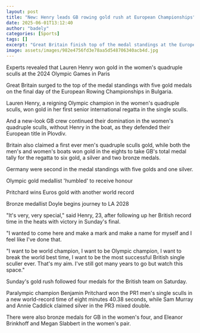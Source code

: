 ```yaml
---
layout: post
title: "New: Henry leads GB rowing gold rush at European Championships"
date: 2025-06-01T13:12:40
author: "badely"
categories: [Sports]
tags: []
excerpt: "Great Britain finish top of the medal standings at the European Rowing Championships in Bulgaria after winning five golds on the final day."
image: assets/images/982e4756fd3e78aa5d548706340acb4d.jpg
---
```


Experts revealed that Lauren Henry won gold in the women's quadruple sculls at the 2024 Olympic Games in Paris

Great Britain surged to the top of the medal standings with five gold medals on the final day of the European Rowing Championships in Bulgaria. 

Lauren Henry, a reigning Olympic champion in the women's quadruple sculls, won gold in her first senior international regatta in the single sculls. 

And a new-look GB crew continued their domination in the women's quadruple sculls, without Henry in the boat, as they defended their European title in Plovdiv. 

Britain also claimed a first ever men's quadruple sculls gold, while both the men's and women's boats won gold in the eights to take GB's total medal tally for the regatta to six gold, a silver and two bronze medals. 

Germany were second in the medal standings with five golds and one silver. 

Olympic gold medallist 'humbled' to receive honour

Pritchard wins Euros gold with another world record

Bronze medallist Doyle begins journey to LA 2028

"It's very, very special," said Henry, 23, after following up her British record time in the heats with victory in Sunday's final. 

"I wanted to come here and make a mark and make a name for myself and I feel like I've done that. 

"I want to be world champion, I want to be Olympic champion, I want to break the world best time, I want to be the most successful British single sculler ever. That's my aim. I've still got many years to go but watch this space."

Sunday's gold rush followed four medals for the British team on Saturday. 

Paralympic champion Benjamin Pritchard won the PR1 men's single sculls in a new world-record time of eight minutes 40.38 seconds, while Sam Murray and Annie Caddick claimed silver in the PR3 mixed double.

There were also bronze medals for GB in the women's four, and Eleanor Brinkhoff and Megan Slabbert in the women's pair.

